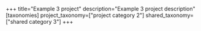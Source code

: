 +++
title="Example 3 project"
description="Example 3 project description"
[taxonomies]
project_taxonomy=["project category 2"]
shared_taxonomy=["shared category 3"]
+++